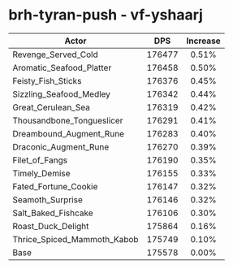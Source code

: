 # brh-tyran-push - vf-yshaarj
| Actor | DPS | Increase |
|---|:---:|:---:|
|Revenge_Served_Cold|176477|0.51%|
|Aromatic_Seafood_Platter|176458|0.50%|
|Feisty_Fish_Sticks|176376|0.45%|
|Sizzling_Seafood_Medley|176342|0.44%|
|Great_Cerulean_Sea|176319|0.42%|
|Thousandbone_Tongueslicer|176291|0.41%|
|Dreambound_Augment_Rune|176283|0.40%|
|Draconic_Augment_Rune|176270|0.39%|
|Filet_of_Fangs|176190|0.35%|
|Timely_Demise|176155|0.33%|
|Fated_Fortune_Cookie|176147|0.32%|
|Seamoth_Surprise|176146|0.32%|
|Salt_Baked_Fishcake|176106|0.30%|
|Roast_Duck_Delight|175864|0.16%|
|Thrice_Spiced_Mammoth_Kabob|175749|0.10%|
|Base|175578|0.00%|
